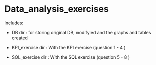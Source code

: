 # Data_analysis_exercises

Includes: 

- DB dir : for storing original DB, modifyied and the graphs and tables created

- KPI_exercise dir :  With the KPI exercise (question 1 - 4 )

- SQL_exercise dir : With the SQL exercise (question 5 - 8 )
